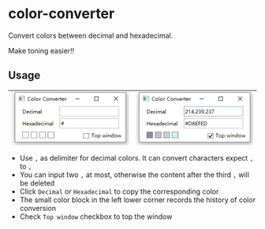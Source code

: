 # color-converter

Convert colors between decimal and hexadecimal.

Make toning easier!!

## Usage

| <img src="README.assets/image-20220714092840617.png" align="center"/> | <img src="README.assets/image-20220714093311153.png" align="center"/>|
| -------------------------------- | -------------------------------- |

- Use `,` as delimiter for decimal colors. It can convert characters expect `,` to `,`
- You can input two `,` at most, otherwise the content after the third `,` will be deleted
- Click `Decimal` or `Hexadecimal` to copy the corresponding color
- The small color block in the left lower corner records the history of color conversion
- Check `Top window` checkbox to top the window
